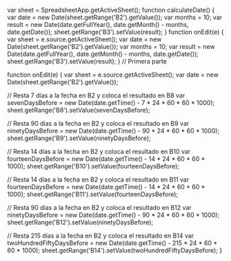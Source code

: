 var sheet = SpreadsheetApp.getActiveSheet();
function calculateDate() {
  var date = new Date(sheet.getRange('B2').getValue());
  var months = 10;
  var result = new Date(date.getFullYear(), date.getMonth() - months, date.getDate());
  sheet.getRange('B3').setValue(result);
}
function onEdit(e) {
  var sheet = e.source.getActiveSheet();
  var date = new Date(sheet.getRange('B2').getValue());
  var months = 10;
  var result = new Date(date.getFullYear(), date.getMonth() - months, date.getDate());
  sheet.getRange('B3').setValue(result);
}
// Primera parte

function onEdit(e) {
  var sheet = e.source.getActiveSheet();
  var date = new Date(sheet.getRange('B2').getValue());
  
  // Resta 7 días a la fecha en B2 y coloca el resultado en B8
  var sevenDaysBefore = new Date(date.getTime() - 7 * 24 * 60 * 60 * 1000);
  sheet.getRange('B8').setValue(sevenDaysBefore);
  
  // Resta 90 días a la fecha en B2 y coloca el resultado en B9
  var ninetyDaysBefore = new Date(date.getTime() - 90 * 24 * 60 * 60 * 1000);
  sheet.getRange('B9').setValue(ninetyDaysBefore);
  
  // Resta 14 días a la fecha en B2 y coloca el resultado en B10
  var fourteenDaysBefore = new Date(date.getTime() - 14 * 24 * 60 * 60 * 1000);
  sheet.getRange('B10').setValue(fourteenDaysBefore);
  
  // Resta 14 días a la fecha en B2 y coloca el resultado en B11
  var fourteenDaysBefore = new Date(date.getTime() - 14 * 24 * 60 * 60 * 1000);
  sheet.getRange('B11').setValue(fourteenDaysBefore);
  
  // Resta 90 días a la fecha en B2 y coloca el resultado en B12
  var ninetyDaysBefore = new Date(date.getTime() - 90 * 24 * 60 * 60 * 1000);
  sheet.getRange('B12').setValue(ninetyDaysBefore);
  
  // Resta 215 días a la fecha en B2 y coloca el resultado en B14
  var twoHundredFiftyDaysBefore = new Date(date.getTime() - 215 * 24 * 60 * 60 * 1000);
  sheet.getRange('B14').setValue(twoHundredFiftyDaysBefore);
}
